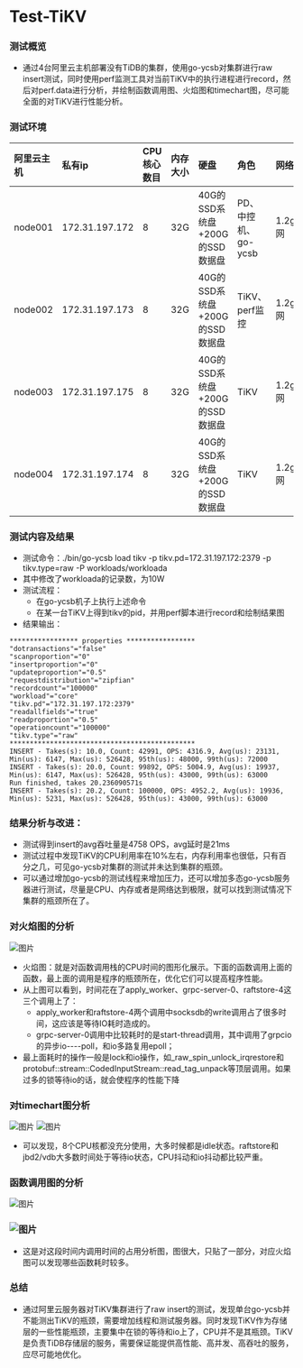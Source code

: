 # Test-TiKV


### 测试概览
* 通过4台阿里云主机部署没有TiDB的集群，使用go-ycsb对集群进行raw insert测试，同时使用perf监测工具对当前TiKV中的执行进程进行record，然后对perf.data进行分析，并绘制函数调用图、火焰图和timechart图，尽可能全面的对TiKV进行性能分析。
### 测试环境
| 阿里云主机   | 私有ip   | CPU核心数目   | 内存大小   | 硬盘   | 角色   | 网络   | 
|:----|:----|:----|:----|:----|:----|:----|
| node001   | 172.31.197.172   | 8   | 32G   | 40G的SSD系统盘+200G的SSD数据盘   | PD、中控机、go-ycsb   | 1.2g网   | 
| node002   | 172.31.197.173   | 8   | 32G   | 40G的SSD系统盘+200G的SSD数据盘   | TiKV、perf监控   | 1.2g网   | 
| node003   | 172.31.197.175   | 8   | 32G   | 40G的SSD系统盘+200G的SSD数据盘   | TiKV   | 1.2g网   | 
| node004   | 172.31.197.174   | 8   | 32G   | 40G的SSD系统盘+200G的SSD数据盘   | TiKV   | 1.2g网   | 

### 测试内容及结果
* 测试命令：./bin/go-ycsb load tikv -p tikv.pd=172.31.197.172:2379 -p tikv.type=raw -P workloads/workloada
* 其中修改了workloada的记录数，为10W
* 测试流程：
  * 在go-ycsb机子上执行上述命令
  * 在某一台TiKV上得到tikv的pid，并用perf脚本进行record和绘制结果图
* 结果输出：
```
***************** properties *****************
"dotransactions"="false"
"scanproportion"="0"
"insertproportion"="0"
"updateproportion"="0.5"
"requestdistribution"="zipfian"
"recordcount"="100000"
"workload"="core"
"tikv.pd"="172.31.197.172:2379"
"readallfields"="true"
"readproportion"="0.5"
"operationcount"="100000"
"tikv.type"="raw"
**********************************************
INSERT - Takes(s): 10.0, Count: 42991, OPS: 4316.9, Avg(us): 23131, Min(us): 6147, Max(us): 526428, 95th(us): 48000, 99th(us): 72000
INSERT - Takes(s): 20.0, Count: 99892, OPS: 5004.9, Avg(us): 19937, Min(us): 6147, Max(us): 526428, 95th(us): 43000, 99th(us): 63000
Run finished, takes 20.236090571s
INSERT - Takes(s): 20.2, Count: 100000, OPS: 4952.2, Avg(us): 19936, Min(us): 5231, Max(us): 526428, 95th(us): 43000, 99th(us): 63000

```

### 结果分析与改进：
* 测试得到insert的avg吞吐量是4758 OPS，avg延时是21ms
* 测试过程中发现TiKV的CPU利用率在10%左右，内存利用率也很低，只有百分之几，可见go-ycsb对集群的测试并未达到集群的瓶颈。
* 可以通过增加go-ycsb的测试线程来增加压力，还可以增加多态go-ycsb服务器进行测试，尽量是CPU、内存或者是网络达到极限，就可以找到测试情况下集群的瓶颈所在了。
### 对火焰图的分析
![图片](https://images-cdn.shimo.im/LOaB6PQZMWkNp2I6/image.png!thumbnail)
* 火焰图：就是对函数调用栈的CPU时间的图形化展示。下面的函数调用上面的函数，最上面的调用是程序的瓶颈所在，优化它们可以提高程序性能。
* 从上图可以看到，时间花在了apply_worker、grpc-server-0、raftstore-4这三个调用上了：
  * apply_worker和raftstore-4两个调用中socksdb的write调用占了很多时间，这应该是等待IO耗时造成的。
  * grpc-server-0调用中比较耗时的是start-thread调用，其中调用了grpcio的异步io----poll，和io多路复用epoll；
* 最上面耗时的操作一般是lock和io操作，如_raw_spin_unlock_irqrestore和protobuf::stream::CodedInputStream::read_tag_unpack等顶层调用。如果过多的锁等待io的话，就会使程序的性能下降
### 对timechart图分析
![图片](https://images-cdn.shimo.im/64SlF7HGI1sr49xm/image1.png!thumbnail)
![图片](https://images-cdn.shimo.im/fIT0U9pEjNIuH7HA/image2.png!thumbnail)
* 可以发现，8个CPU核都没充分使用，大多时候都是idle状态。raftstore和jbd2/vdb大多数时间处于等待io状态，CPU抖动和io抖动都比较严重。
### 函数调用图的分析
![图片](https://images-cdn.shimo.im/auvb50HK76YeWJlJ/image3.png!thumbnail)

### ![图片](https://images-cdn.shimo.im/FzBCACDLb3c7yOWn/image4.png!thumbnail)
* 这是对这段时间内调用时间的占用分析图，图很大，只贴了一部分，对应火焰图可以发现哪些函数耗时较多。
### 总结
* 通过阿里云服务器对TiKV集群进行了raw insert的测试，发现单台go-ycsb并不能测出TiKV的瓶颈，需要增加线程和测试服务器。同时发现TiKV作为存储层的一些性能瓶颈，主要集中在锁的等待和io上了，CPU并不是其瓶颈。TiKV是负责TiDB存储层的服务，需要保证能提供高性能、高并发、高吞吐的服务，应尽可能地优化。



